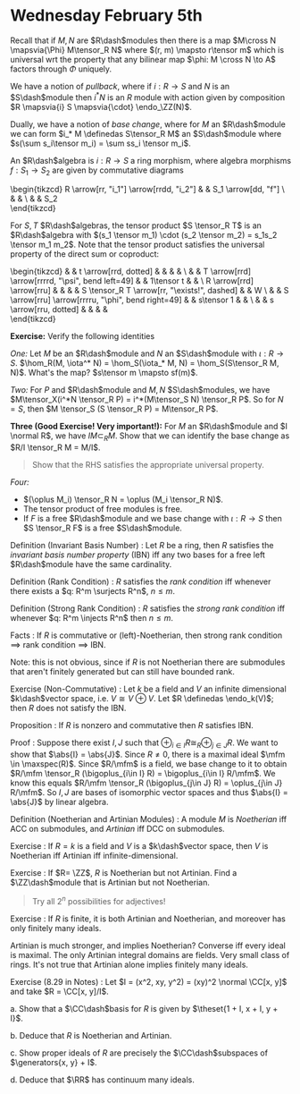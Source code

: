 # Wednesday February 5th

Recall that if $M, N$ are $R\dash$modules then there is a map $M\cross N \mapsvia{\Phi} M\tensor_R N$ where $(r, m) \mapsto r\tensor m$ which is universal wrt the property that any bilinear map $\phi: M \cross N \to A$ factors through $\Phi$ uniquely.

We have a notion of *pullback*, where if $i:R \to S$ and $N$ is an $S\dash$module then $i^*N$ is an $R$ module with action given by composition $R \mapsvia{i} S \mapsvia{\cdot} \endo_\ZZ(N)$.

Dually, we have a notion of *base change*, where for $M$ an $R\dash$module we can form $i_* M \definedas S\tensor_R M$ an $S\dash$module where $s(\sum s_i\tensor m_i) = \sum ss_i \tensor m_i$.

An $R\dash$algebra is $i:R\to S$ a ring morphism, where algebra morphisms $f: S_1 \to S_2$ are given by commutative diagrams

\begin{tikzcd}
R \arrow[rr, "i_1"] \arrow[rrdd, "i_2"] &  & S_1 \arrow[dd, "f"] \\
                                        &  &                     \\
                                        &  & S_2                
\end{tikzcd}

For $S, T$ $R\dash$algebras, the tensor product $S \tensor_R T$ is an $R\dash$algebra with $(s_1 \tensor m_1) \cdot (s_2 \tensor m_2) = s_1s_2 \tensor m_1 m_2$.
Note that the tensor product satisfies the universal property of the direct sum or coproduct:

\begin{tikzcd}
                          &  & t \arrow[rrd, dotted]                              &  &                                              &  &   \\
                          &  & T \arrow[rrd] \arrow[rrrrd, "\psi", bend left=49]  &  & 1\tensor t                                   &  &   \\
R \arrow[rrd] \arrow[rru] &  &                                                    &  & S \tensor_R T \arrow[rr, "\exists!", dashed] &  & W \\
                          &  & S \arrow[rru] \arrow[rrrru, "\phi", bend right=49] &  & s\tensor 1                                   &  &   \\
                          &  & s \arrow[rru, dotted]                              &  &                                              &  &  
\end{tikzcd}


**Exercise:**
Verify the following identities

*One:*
Let $M$ be an $R\dash$module and $N$ an $S\dash$module with $\iota: R\to S$.
$\hom_R(M, \iota^* N) = \hom_S(\iota_* M, N) = \hom_S(S\tensor_R M, N)$.
What's the map? $s\tensor m \mapsto sf(m)$.

*Two:*
For $P$ and $R\dash$module and $M, N$ $S\dash$modules, we have $M\tensor_X(i^*N \tensor_R P) = i^*(M\tensor_S N) \tensor_R P$.
So for $N = S$, then $M \tensor_S (S \tensor_R P) = M\tensor_R P$.

**Three (Good Exercise! Very important!):**
For $M$ an $R\dash$module and $I \normal R$, we have $IM \subset_R M$.
Show that we can identify the base change as $R/I \tensor_R M = M/I$.

> Show that the RHS satisfies the appropriate universal property.

*Four:*

- $(\oplus M_i) \tensor_R N = \oplus (M_i \tensor_R N)$.
- The tensor product of free modules is free.
- If $F$ is a free $R\dash$module and we base change with $\iota: R\to S$ then $S \tensor_R F$ is a free $S\dash$module.


Definition (Invariant Basis Number)
: Let $R$ be a ring, then $R$ satisfies the *invariant basis number property* (IBN) iff any two bases for a free left $R\dash$module have the same cardinality.

Definition (Rank Condition)
: $R$ satisfies the *rank condition* iff whenever there exists a $q: R^m \surjects R^n$, $n\leq m$.

Definition (Strong Rank Condition)
: $R$ satisfies the *strong rank condition* iff whenever $q: R^m \injects R^n$ then $n\leq m$.

Facts
: If $R$ is commutative or (left)-Noetherian, then strong rank condition $\implies$ rank condition $\implies$ IBN.

Note: this is not obvious, since if $R$ is not Noetherian there are submodules that aren't finitely generated but can still have bounded rank.

Exercise (Non-Commutative)
: Let $k$ be a field and $V$ an infinite dimensional $k\dash$vector space, i.e. $V \cong V \oplus V$.
  Let $R \definedas \endo_k(V)$; then $R$ does not satisfy the IBN.

Proposition
: If $R$ is nonzero and commutative then $R$ satisfies IBN.

Proof
: Suppose there exist $I, J$ such that  $\oplus_{i\in I} R \cong_R \oplus_{j\in J} R$.
  We want to show that $\abs{I} = \abs{J}$.
  Since $R\neq 0$, there is a maximal ideal $\mfm \in \maxspec(R)$.
  Since $R/\mfm$ is a field, we base change to it to obtain $R/\mfm \tensor_R (\bigoplus_{i\in I} R) = \bigoplus_{i\in I} R/\mfm$.
  We know this equals $R/\mfm \tensor_R (\bigoplus_{j\in J} R) = \oplus_{j\in J} R/\mfm$.
  So $I, J$ are bases of isomorphic vector spaces and thus $\abs{I} = \abs{J}$ by linear algebra.

Definition (Noetherian and Artinian Modules)
: A module $M$ is *Noetherian* iff ACC on submodules, and *Artinian* iff DCC on submodules.

Exercise
: If $R = k$ is a field and $V$ is a $k\dash$vector space, then $V$ is Noetherian iff Artinian iff infinite-dimensional.

Exercise
: If $R= \ZZ$, $R$ is Noetherian but not Artinian.
  Find a $\ZZ\dash$module that is Artinian but not Noetherian.

> Try all $2^n$ possibilities for adjectives!

Exercise
: If $R$ is finite, it is both Artinian and Noetherian, and moreover has only finitely many ideals.

Artinian is much stronger, and implies Noetherian? 
Converse iff every ideal is maximal.
The only Artinian integral domains are fields. Very small class of rings.
It's not true that Artinian alone implies finitely many ideals.

Exercise (8.29 in Notes)
: Let $I = (x^2, xy, y^2) = (xy)^2 \normal \CC[x, y]$ and take $R = \CC[x, y]/I$.

  a. Show that a $\CC\dash$basis for $R$ is given by $\theset{1 + I, x + I, y + I}$.

  b. Deduce that $R$ is Noetherian and Artinian.

  c. Show proper ideals of $R$ are precisely the $\CC\dash$subspaces of $\generators{x, y} + I$.

  d. Deduce that $\RR$ has continuum many ideals.



